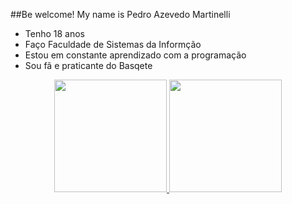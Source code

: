##Be welcome! My name is Pedro Azevedo Martinelli

- Tenho 18 anos
- Faço Faculdade de Sistemas da Informção
- Estou em constante aprendizado com a programação
- Sou fã e praticante do Basqete

<div align="center">
  <a href="https://github.com/MartinelliPedro">
  <img height="180em" src="https://github-readme-stats.vercel.app/api?username=MartinelliPedro&show_icons=true&theme=dracula&include_all_commits=true&count_private=true"/>
  <img height="180em" src="https://github-readme-stats.vercel.app/api/top-langs/?username=MartinelliPedro&layout=compact&langs_count=7&theme=dracula"/>
</div>
